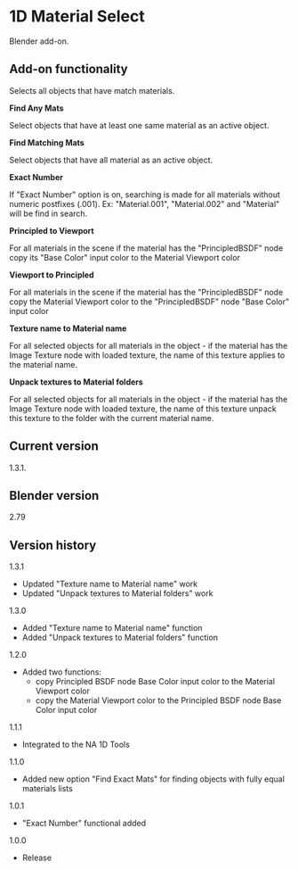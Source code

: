 # 1D Material Select

Blender add-on.

Add-on functionality
-
Selects all objects that have match materials.

**Find Any Mats**

Select objects that have at least one same material as an active object.

**Find Matching Mats**

Select objects that have all material as an active object.

**Exact Number**

If "Exact Number" option is on, searching is made for all materials without numeric postfixes (.001).
Ex: "Material.001", "Material.002" and "Material" will be find in search.

**Principled to Viewport**

For all materials in the scene if the material has the "PrincipledBSDF" node copy its "Base Color" input color to the Material Viewport color

**Viewport to Principled**

For all materials in the scene if the material has the "PrincipledBSDF" node copy the Material Viewport color to the "PrincipledBSDF" node "Base Color" input color

**Texture name to Material name**

For all selected objects for all materials in the object - if the material has the Image Texture node with loaded texture, the name of this texture applies to the material name.

**Unpack textures to Material folders**

For all selected objects for all materials in the object - if the material has the Image Texture node with loaded texture, the name of this texture unpack this texture to the folder with the current material name.

Current version
-
1.3.1.

Blender version
-
2.79

Version history
-
1.3.1
- Updated "Texture name to Material name" work
- Updated "Unpack textures to Material folders" work

1.3.0
- Added "Texture name to Material name" function
- Added "Unpack textures to Material folders" function

1.2.0
- Added two functions:
  - copy Principled BSDF node Base Color input color to the Material Viewport color
  - copy the Material Viewport color to the Principled BSDF node Base Color input color

1.1.1
- Integrated to the NA 1D Tools

1.1.0
- Added new option "Find Exact Mats" for finding objects with fully equal materials lists

1.0.1
- "Exact Number" functional added

1.0.0
- Release
